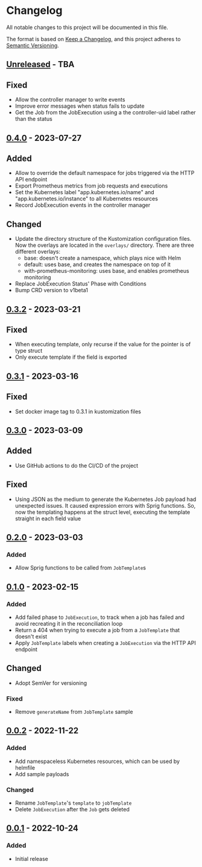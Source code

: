 # Changelog

All notable changes to this project will be documented in this file.

The format is based on [Keep a Changelog](https://keepachangelog.com/en/1.0.0/),
and this project adheres to [Semantic Versioning](https://semver.org/spec/v2.0.0.html).

## [Unreleased] - TBA

## Fixed
- Allow the controller manager to write events
- Improve error messages when status fails to update
- Get the Job from the JobExecution using a the controller-uid label rather than
  the status

## [0.4.0] - 2023-07-27
## Added
- Allow to override the default namespace for jobs triggered via the HTTP API
  endpoint
- Export Prometheus metrics from job requests and executions
- Set the Kubernetes label "app.kubernetes.io/name" and
  "app.kubernetes.io/instance" to all Kubernetes resources
- Record JobExecution events in the controller manager

## Changed
- Update the directory structure of the Kustomization configuration files. Now
  the overlays are located in the `overlays/` directory. There are three
  different overlays:
  - base: doesn't create a namespace, which plays nice with Helm
  - default: uses base, and creates the namespace on top of it
  - with-prometheus-monitoring: uses base, and enables prometheus monitoring
- Replace JobExecution Status' Phase with Conditions
- Bump CRD version to v1beta1

## [0.3.2] - 2023-03-21
## Fixed
- When executing template, only recurse if the value for the pointer is of type
  struct
- Only execute template if the field is exported

## [0.3.1] - 2023-03-16
## Fixed
- Set docker image tag to 0.3.1 in kustomization files

## [0.3.0] - 2023-03-09
## Added
- Use GitHub actions to do the CI/CD of the project

## Fixed
- Using JSON as the medium to generate the Kubernetes Job payload had unexpected
  issues. It caused expression errors with Sprig functions. So, now the
  templating happens at the struct level, executing the template straight in
  each field value

## [0.2.0] - 2023-03-03
### Added
- Allow Sprig functions to be called from `JobTemplate`s

## [0.1.0] - 2023-02-15
### Added
- Add failed phase to `JobExecution`, to track when a job has failed and avoid
  recreating it in the reconciliation loop
- Return a 404 when trying to execute a job from a `JobTemplate` that doesn't
  exist
- Apply `JobTemplate` labels when creating a `JobExecution` via the HTTP API
  endpoint

## Changed
- Adopt SemVer for versioning

### Fixed
- Remove `generateName` from `JobTemplate` sample

## [0.0.2] - 2022-11-22
### Added
- Add namespaceless Kubernetes resources, which can be used by helmfile
- Add sample payloads

### Changed
- Rename `JobTemplate`'s `template` to `jobTemplate`
- Delete `JobExecution` after the `Job` gets deleted

## [0.0.1] - 2022-10-24
### Added
- Initial release

[Unreleased]: https://github.com/ivanvc/dispatcher/compare/0.4.0...HEAD
[0.4.0]: https://github.com/ivanvc/dispatcher/compare/0.3.2...0.4.0
[0.3.2]: https://github.com/ivanvc/dispatcher/compare/0.3.1...0.3.2
[0.3.1]: https://github.com/ivanvc/dispatcher/compare/0.3.0...0.3.1
[0.3.0]: https://github.com/ivanvc/dispatcher/compare/0.2.0...0.3.0
[0.2.0]: https://github.com/ivanvc/dispatcher/compare/0.1.0...0.2.0
[0.1.0]: https://github.com/ivanvc/dispatcher/compare/0.0.2...0.1.0
[0.0.2]: https://github.com/ivanvc/dispatcher/compare/0.0.1...0.0.2
[0.0.1]: https://github.com/ivanvc/dispatcher/releases/tag/0.0.1
